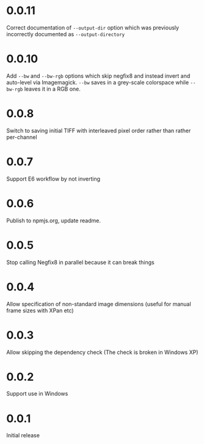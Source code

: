 # 0.0.11

Correct documentation of `--output-dir` option which was previously incorrectly documented as `--output-directory`

# 0.0.10

Add `--bw` and `--bw-rgb` options which skip negfix8 and instead invert and auto-level via Imagemagick.  `--bw` saves in a grey-scale colorspace while `--bw-rgb` leaves it in a RGB one.

# 0.0.8

Switch to saving initial TIFF with interleaved pixel order rather than rather per-channel

# 0.0.7

Support E6 workflow by not inverting

# 0.0.6

Publish to npmjs.org, update readme.

# 0.0.5

Stop calling Negfix8 in parallel because it can break things

# 0.0.4

Allow specification of non-standard image dimensions (useful for manual frame sizes with XPan etc)

# 0.0.3

Allow skipping the dependency check (The check is broken in Windows XP)

# 0.0.2

Support use in Windows

# 0.0.1

Initial release
